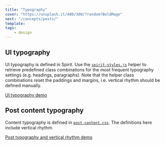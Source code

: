```yaml
---
title: "Typography"
cover: "https://unsplash.it/400/300/?random?BoldMage"
next: "/concepts/posts/"
template:
tags:
    - design
---
```


## UI typography

UI typography is defined in Spirit. Use the [`spirit-styles.js`](https://github.com/TryGhost/docs/blob/master/src/components/spirit-styles.js) helper to retrieve predefined class combinations for the most frequent typography settings (e.g. headings, paragraphs). Note that the helper class combinations reset the paddings and margins, i.e. vertical rhythm should be defined manually.

[UI typography demo](/design/typography/ui/)

## Post content typography

Content typography is defined in [`post-content.css`](https://github.com/TryGhost/docs/blob/master/src/components/css/post-content.css). The definitions here include vertical rhythm.

[Post typography and vertical rhythm demo](/design/typography/post/)





